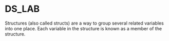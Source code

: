 # DS_LAB
Structures (also called structs) are a way to group several related variables into one place. Each variable in the structure is known as a member of the structure.
